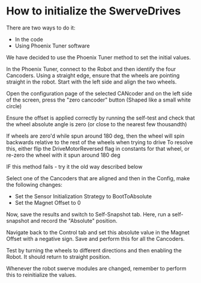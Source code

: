 # How to initialize the SwerveDrives

There are two ways to do it:
- In the code
- Using Phoenix Tuner software

We have decided to use the Phoenix Tuner method to set the initial values.

In the Phoenix Tuner, connect to the Robot and then identify the four Cancoders. Using a straight edge, ensure that the wheels are pointing straight in the robot. Start with the left side and align the two wheels.

Open the configuration page of the selected CANcoder and on the left side of the screen, press the "zero cancoder" button (Shaped like a small white circle)

Ensure the offset is applied correctly by running the self-test and check that the wheel absolute angle is zero (or close to the nearest few thousandth)

If wheels are zero'd while spun around 180 deg, then the wheel will spin backwards relative to the rest of the wheels when trying to drive
To resolve this, either flip the DriveMotorReversed flag in constants for that wheel, or re-zero the wheel with it spun around 180 deg

IF this method fails - try it the old way described below



Select one of the Cancoders that are aligned and then in the Config, make the following changes:

- Set the Sensor Initialization Strategy to BootToAbsolute
- Set the Magnet Offset to 0

Now, save the results and switch to Self-Snapshot tab. Here, run a self-snapshot and record the "Absolute" position.

Navigate back to the Control tab and set this absolute value in the Magnet Offset with a negative sign. Save and perform this for all the Cancoders.

Test by turning the wheels to different directions and then enabling the Robot. It should return to straight position.



Whenever the robot swerve modules are changed, remember to perform this to reinitialize the values.